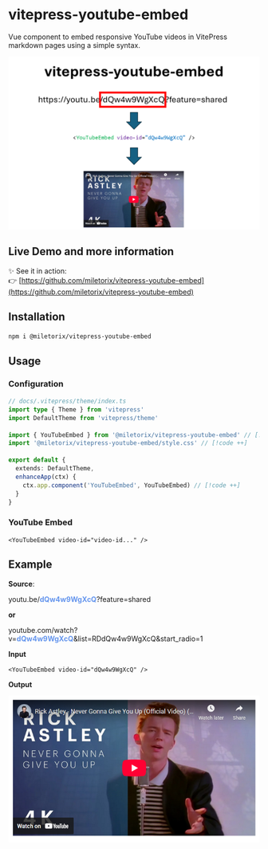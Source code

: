 # vitepress-youtube-embed

Vue component to embed responsive YouTube videos in VitePress markdown pages using a simple syntax.

<p align="center">
  <img src="https://github.com/miletorix/vitepress-youtube-embed/raw/main/assets/demo.png" alt="vitepress-youtube-embed demo" width="800">
</p>

## Live Demo and more information

✨ See it in action:  
👉 [https://github.com/miletorix/vitepress-youtube-embed](https://github.com/miletorix/vitepress-youtube-embed)

## Installation

```sh
npm i @miletorix/vitepress-youtube-embed
```

## Usage

### Configuration

```typescript
// docs/.vitepress/theme/index.ts
import type { Theme } from 'vitepress'
import DefaultTheme from 'vitepress/theme'
 
import { YouTubeEmbed } from '@miletorix/vitepress-youtube-embed' // [!code ++]
import '@miletorix/vitepress-youtube-embed/style.css' // [!code ++]

export default {
  extends: DefaultTheme,
  enhanceApp(ctx) {
    ctx.app.component('YouTubeEmbed', YouTubeEmbed) // [!code ++]
  }
}
```

### YouTube Embed

```vue
<YouTubeEmbed video-id="video-id..." />
```

## Example

**Source**: 

youtu.be/<span style="color: CornflowerBlue">**dQw4w9WgXcQ**</span>?feature=shared

**or** 

youtube.com/watch?v=<span style="color: CornflowerBlue">**dQw4w9WgXcQ**</span>&list=RDdQw4w9WgXcQ&start_radio=1

**Input**

```vue
<YouTubeEmbed video-id="dQw4w9WgXcQ" />
```

**Output**

![demo-2](https://github.com/miletorix/vitepress-youtube-embed/raw/main/assets/demo-2.png) 